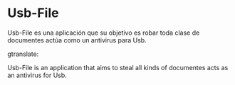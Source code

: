 # Usb-File
Usb-File es una aplicación que su objetivo es robar toda clase de documentes actúa como un antivirus para Usb.

gtranslate:

Usb-File is an application that aims to steal all kinds of documentes acts as an antivirus for Usb.

